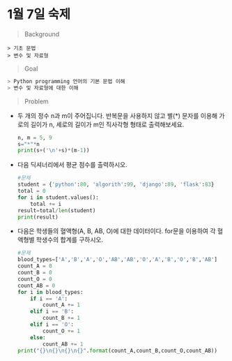 # 1월 7일 숙제

> Background 

```
> 기초 문법
> 변수 및 자료형
```

> Goal

```python
> Python programming 언어의 기본 문법 이해
> 변수 및 자료형에 대한 이해
```

> Problem

- 두 개의 정수 n과 m이 주어집니다. 반복문을 사용하지 않고 별(*) 문자를 이용해 가로의 길이가 n, 세로의 길이가 m인 직사각형 형태로 출력해보세요.

  ```python
  n, m = 5, 9
  s="*"*n
  print(s+('\n'+s)*(m-1))
  ```

- 다음 딕셔너리에서 평균 점수를 출력하시오.

  ```python
  #문제
  student = {'python':80, 'algorith':99, 'django':89, 'flask':83}
  total = 0
  for i in student.values():
      total += i
  result=total/len(student)
  print(result)
  ```

- 다음은 학생들의 혈액형(A, B, AB, O)에 대한 데이터이다. for문을 이용하여 각 혈액형별 학생수의 합계를 구하시오.

  ```python
  #문제
  blood_types=['A','B','A','O','AB','AB','O','A','B','O','B','AB']
  count_A = 0
  count_B = 0
  count_O = 0
  count_AB = 0
  for i in blood_types:
      if i == 'A':
          count_A += 1
      elif i == 'B':
          count_B += 1
      elif i == 'O':
          count_O += 1
      else:
          count_AB += 1
  print("{}\n{}\n{}\n{}".format(count_A,count_B,count_O,count_AB))
  ```
